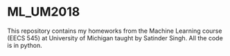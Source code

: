 # ML_UM2018

This repository contains my homeworks from the Machine Learning course (EECS 545) at University of Michigan taught by Satinder Singh. All the code is in python.
